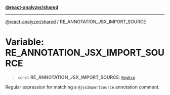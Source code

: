 [**@react-analyzer/shared**](../README.md)

***

[@react-analyzer/shared](../README.md) / RE\_ANNOTATION\_JSX\_IMPORT\_SOURCE

# Variable: RE\_ANNOTATION\_JSX\_IMPORT\_SOURCE

> `const` **RE\_ANNOTATION\_JSX\_IMPORT\_SOURCE**: [`RegExp`](https://developer.mozilla.org/docs/Web/JavaScript/Reference/Global_Objects/RegExp)

Regular expression for matching a `@jsxImportSource` annotation comment.
